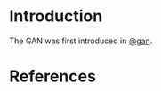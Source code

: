 # Introduction

The GAN was first introduced in [@gan].

# References

[@gan]: https://papers.nips.cc/paper/5423-generative-adversarial-nets
